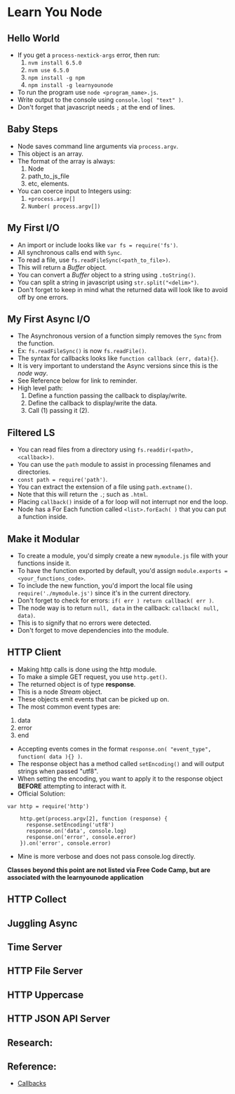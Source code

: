 # Learn You Node

## Hello World
- If you get a `process-nextick-args` error, then run:
  1. `nvm install 6.5.0`
  2. `nvm use 6.5.0`
  3. `npm install -g npm`
  4. `npm install -g learnyounode`
- To run the program use `node <program_name>.js`.
- Write output to the console using `console.log( "text" )`.
- Don't forget that javascript needs `;` at the end of lines.

## Baby Steps
- Node saves command line arguments via `process.argv`.
- This object is an array.
- The format of the array is always:
  1. Node
  2. path_to_js_file
  3. etc, elements.
- You can coerce input to Integers using:
  1. `+process.argv[]`
  2. `Number( process.argv[])`

## My First I/O
- An import or include looks like `var fs = require('fs')`.
- All synchronous calls end with `Sync`.
- To read a file, use `fs.readFileSync(<path_to_file>)`.
- This will return a *Buffer* object.
- You can convert a *Buffer* object to a string using `.toString()`.
- You can split a string in javascript using `str.split("<delim>")`.
- Don't forget to keep in mind what the returned data will look like to avoid off by one errors.

## My First Async I/O
- The Asynchronous version of a function simply removes the `Sync` from the function.
- Ex: `fs.readFileSync()` is now `fs.readFile()`.
- The syntax for callbacks looks like `function callback (err, data){}`.
- It is very important to understand the Async versions since this is the *node way*.
- See Reference below for link to reminder.
- High level path:
  1. Define a function passing the callback to display/write.
  2. Define the callback to display/write the data.
  3. Call (1) passing it (2).

## Filtered LS
- You can read files from a directory using `fs.readdir(<path>, <callback>)`.
- You can use the `path` module to assist in processing filenames and directories.
- `const path = require('path')`.
- You can extract the extension of a file using `path.extname()`.
- Note that this will return the `.`; such as `.html`.
- Placing `callback()` inside of a for loop will not interrupt nor end the loop.
- Node has a For Each function called `<list>.forEach( )` that you can put a function inside.

## Make it Modular
- To create a module, you'd simply create a new `mymodule.js` file with your functions inside it.
- To have the function exported by default, you'd assign `module.exports = <your_functions_code>`.
- To include the new function, you'd import the local file using `require('./mymodule.js')` since it's in the current directory.
- Don't forget to check for errors: `if( err ) return callback( err )`.
- The node way is to return `null, data` in the callback: `callback( null, data)`.
- This is to signify that no errors were detected.
- Don't forget to move dependencies into the module.

## HTTP Client
- Making http calls is done using the http module.
- To make a simple GET request, you use `http.get()`.
- The returned object is of type **response**.
- This is a node *Stream* object.
- These objects emit events that can be picked up on.
-  The most common event types are:
  1. data
  2. error
  3. end
- Accepting events comes in the format `response.on( "event_type", function( data ){} )`.
- The response object has a method called `setEncoding()` and will output strings when passed "utf8".
- When setting the encoding, you want to apply it to the response object **BEFORE** attempting to interact with it.
- Official Solution:
```
var http = require('http')

    http.get(process.argv[2], function (response) {
      response.setEncoding('utf8')
      response.on('data', console.log)
      response.on('error', console.error)
    }).on('error', console.error)
```
- Mine is more verbose and does not pass console.log directly.

**Classes beyond this point are not listed via Free Code Camp, but are associated with the learnyounode application**

## HTTP Collect

## Juggling Async

## Time Server

## HTTP File Server

## HTTP Uppercase

## HTTP JSON API Server


## Research:

## Reference:
- [Callbacks]( https://github.com/maxogden/art-of-node#callbacks )

